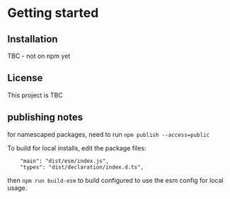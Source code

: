 # Getting started

## Installation

TBC - not on npm yet

## License

This project is TBC

## publishing notes

for namescaped packages, need to run `npm publish --access=public`

To build for local installs, edit the package files:

```
	"main": "dist/esm/index.js",
	"types": "dist/declaration/index.d.ts",
```
then `npm run build-esm` to build configured to use the esm config for local usage.
